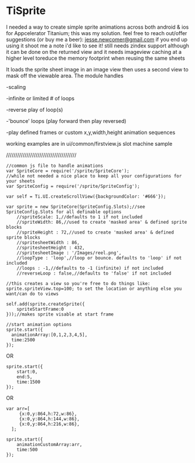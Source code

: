 TiSprite
========
I needed a way to create simple sprite animations across both android & ios for Appcelerator Titanium; this was my solution.
feel free to reach out/offer suggestions (or buy me a beer): jesse.newcomer@gmail.com
if you end up using it shoot me a note i'd like to see it!
still needs zindex support although it can be done on the returned view and it needs imageview caching at a higher level toreduce the memory footprint when reusing the same sheets

It loads the sprite sheet image in an image view then uses a second view to mask off the viewable area.
The module handles

-scaling

-infinite or limited # of loops

-reverse play of loop(s)

-'bounce' loops (play forward then play reversed)

-play defined frames or custom x,y,width,height animation sequences

working examples are in ui/common/firstview.js slot machine sample

//////////////////////////////////////

    //common js file to handle animations
    var SpriteCore = require('/sprite/SpriteCore');
    //while not needed a nice place to keep all your configurations for your sheets
    var SpriteConfig = require('/sprite/SpriteConfig');
    
    var self = Ti.UI.createScrollView({backgroundColor: '#666'});
    
    var sprite = new SpriteCore(SpriteConfig.Slots);//see SpriteConfig.Slots for all definable options
        //spriteScale: 1,//defaults to 1 if not included
        //spriteWidth: 86,//used to create 'masked area' & defined sprite blocks
        //spriteHeight : 72,//used to create 'masked area' & defined sprite blocks
        //spritesheetWidth : 86,
        //spritesheetHeight : 432,
        //spritesheetImage : '/Images/reel.png',
        //loopType : 'loop',//loop or bounce. defaults to 'loop' if not included
        //loops : -1,//defaults to -1 (infinite) if not included
        //reverseLoop : false,//defaults to 'false' if not included
    
    //this creates a view so you're free to do things like: sprite.spriteView.top=100; to set the location or anything else you want/can do to views

    self.add(sprite.createSprite({
    	spriteStartFrame:0
    }));//makes sprite visable at start frame

    //start animation options
    sprite.start({
      animationArray:[0,1,2,3,4,5],
      time:2500
    });

OR

    sprite.start({
    	start:0,
    	end:5,
    	time:1500
    });

OR

    var arr=[
         {x:0,y:864,h:72,w:86},
         {x:0,y:864,h:144,w:86},
         {x:0,y:864,h:216,w:86},
      ]; 
        
    sprite.start({
    	animationCustomArray:arr,
    	time:500
    });
